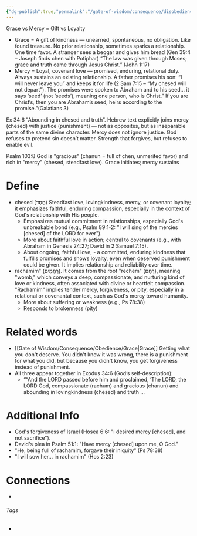 ```yaml
---
{"dg-publish":true,"permalink":"/gate-of-wisdom/consequence/disobedience/mercy/","tags":["#GateWisdom","#ConsequenceDisobedience"]}
---
```


Grace vs Mercy = Gift vs Loyalty
- Grace = A gift of kindness — unearned, spontaneous, no obligation. Like found treasure. No prior relationship, sometimes sparks a relationship. One time favor. A stranger sees a beggar and gives him bread (Gen 39:4 – Joseph finds chen with Potiphar)  “The law was given through Moses; grace and truth came through Jesus Christ.” (John 1:17)
- Mercy = Loyal, covenant love — promised, enduring, relational duty. Always sustains an existing relationship.  A father promises his son: “I will never leave you” and keeps it for life (2 Sam 7:15 – “My chesed will not depart”). The promises were spoken to Abraham and to his seed… it says ‘seed’ (not ‘seeds’), meaning one person, who is Christ.” If you are Christ’s, then you are Abraham’s seed, heirs according to the promise.”(Galatians 3)

Ex 34:6 "Abounding in chesed and truth”. Hebrew text explicitly joins mercy (chesed) with justice (punishment) — not as opposites, but as inseparable parts of the same divine character. Mercy does not ignore justice. God refuses to pretend sin doesn’t matter. Strength that forgives, but refuses to enable evil.

Psalm 103:8 God is "gracious" (chanun = full of chen, unmerited favor) and rich in "mercy" (chesed, steadfast love). Grace initiates; mercy sustains
# Define
- chesed (חֶסֶד) Steadfast love, lovingkindness, mercy, or covenant loyalty; it emphasizes faithful, enduring compassion, especially in the context of God's relationship with His people. 
	- Emphasizes mutual commitment in relationships, especially God's unbreakable bond (e.g., Psalm 89:1-2: "I will sing of the mercies [chesed] of the LORD for ever").
	- More about faithful love in action; central to covenants (e.g., with Abraham in Genesis 24:27; David in 2 Samuel 7:15).
	- About ongoing, faithful love, - a committed, enduring kindness that fulfills promises and shows loyalty, even when deserved punishment could be given. It implies relationship and reliability over time.
- rachamim" (רַחֲמִים). It comes from the root "rechem" (רֶחֶם), meaning "womb," which conveys a deep, compassionate, and nurturing kind of love or kindness, often associated with divine or heartfelt compassion. "Rachamim" implies tender mercy, forgiveness, or pity, especially in a relational or covenantal context, such as God's mercy toward humanity.
	- More about suffering or weakness (e.g., Ps 78:38)
	- Responds to brokenness (pity)
# Related words
- [[Gate of Wisdom/Consequence/Obedience/Grace\|Grace]] Getting what you don't deserve. You didn't know it was wrong, there is a punishment for what you did, but because you didn't know, you get forgiveness instead of punishment. 
- All three appear together in Exodus 34:6 (God’s self-description):
	- ““And the LORD passed before him and proclaimed, ‘The LORD, the LORD God,  compassionate (rachum) and gracious (chanun) and abounding in lovingkindness (chesed) and truth ... 

# Additional Info
- God's forgiveness of Israel (Hosea 6:6: "I desired mercy [chesed], and not sacrifice").
- David's plea in Psalm 51:1: "Have mercy [chesed] upon me, O God."
- "He, being full of rachamim, forgave their iniquity" (Ps 78:38)
- "I will sow her... in rachamim" (Hos 2:23)





# Connections


- 

###### Tags
- 